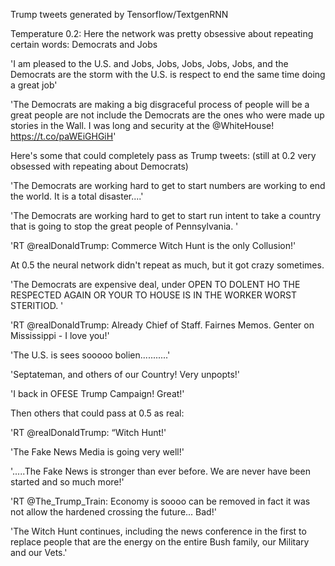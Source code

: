 Trump tweets generated by Tensorflow/TextgenRNN 

Temperature 0.2:
Here the network was pretty obsessive about repeating certain words: Democrats and Jobs 

	
'I am pleased to the U.S. and Jobs, Jobs, Jobs, Jobs, Jobs, and the Democrats are the storm with the U.S. is respect to end the same time doing a great job'

'The Democrats are making a big disgraceful process of people will be a great people are not include the Democrats are the ones who were made up stories in the Wall. I was long and security at the @WhiteHouse! https://t.co/paWEiGHGiH'


Here's some that could completely pass as Trump tweets: (still at 0.2 very obsessed with repeating about Democrats)


'The Democrats are working hard to get to start numbers are working to end the world. It is a total disaster....'

'The Democrats are working hard to get to start run intent to take a country that is going to stop the great people of Pennsylvania. '

'RT @realDonaldTrump: Commerce Witch Hunt is the only Collusion!'


At 0.5 the neural network didn't repeat as much, but it got crazy sometimes.

'The Democrats are expensive deal, under OPEN TO DOLENT HO THE RESPECTED AGAIN OR YOUR TO HOUSE IS IN THE WORKER WORST STERITIOD. '

'RT @realDonaldTrump: Already Chief of Staff. Fairnes Memos. Genter on Mississippi - I love you!'

'The U.S. is sees sooooo bolien...........'

'Septateman, and others of our Country! Very unpopts!'

'I back in OFESE Trump Campaign! Great!'


Then others that could pass at 0.5 as real:

'RT @realDonaldTrump: “Witch Hunt!'

'The Fake News Media is going very well!'

'.....The Fake News is stronger than ever before. We are never have been started and so much more!'

'RT @The_Trump_Train: Economy is soooo can be removed in fact it was not allow the hardened crossing the future... Bad!'

'The Witch Hunt continues, including the news conference in the first to replace people that are the energy on the entire Bush family, our Military and our Vets.'

